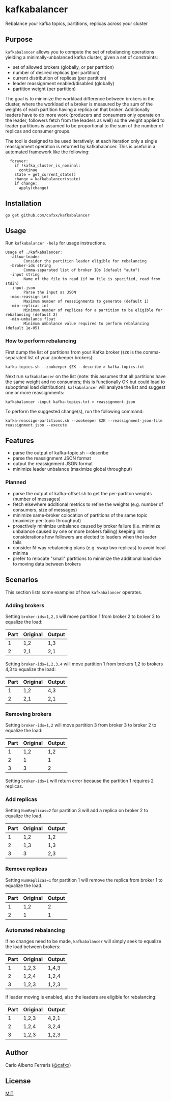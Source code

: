 # kafkabalancer
Rebalance your kafka topics, partitions, replicas across your cluster

## Purpose
`kafkabalancer` allows you to compute the set of rebalancing operations yielding
a minimally-unbalanced kafka cluster, given a set of constraints:

- set of allowed brokers (globally, or per partition)
- number of desired replicas (per partition)
- current distribution of replicas (per partition)
- leader reassignment enabled/disabled (globally)
- partition weight (per partition)

The goal is to minimize the workload difference between brokers in the cluster,
where the workload of a broker is measured by the sum of the weights of each
partition having a replica on that broker. Additionally leaders have to do more
work (producers and consumers only operate on the leader, followers fetch from
the leaders as well) so the weight applied to leader partitions is assumed to be
proportional to the sum of the number of replicas and consumer groups.

The tool is designed to be used iteratively: at each iteration only a single
reassignment operation is returned by kafkabalancer. This is useful in a
automated framework like the following:

```
  forever:
    if !kafka_cluster_is_nominal:
      continue
    state = get_current_state()
    change = kafkabalancer(state)
    if change:
      apply(change)
```    

## Installation
`go get github.com/cafxx/kafkabalancer`

## Usage
Run `kafkabalancer -help` for usage instructions.

```
Usage of ./kafkabalancer:
  -allow-leader
    	Consider the partition leader eligible for rebalancing
  -broker-ids string
    	Comma-separated list of broker IDs (default "auto")
  -input string
    	Name of the file to read (if no file is specified, read from stdin)
  -input-json
    	Parse the input as JSON
  -max-reassign int
    	Maximum number of reassignments to generate (default 1)
  -min-replicas int
    	Minimum number of replicas for a partition to be eligible for rebalancing (default 2)
  -min-umbalance float
    	Minimum umbalance value required to perform rebalancing (default 1e-05)
```

### How to perform rebalancing

First dump the list of partitions from your Kafka broker (`$ZK` is the
comma-separated list of your zookeeper brokers):

```
kafka-topics.sh --zookeeper $ZK --describe > kafka-topics.txt
```

Next run `kafkabalancer` on the list (note: this assumes that all partitions have
the same weight and no consumers; this is functionally OK but could lead to
suboptimal load distribution). `kafkabalancer` will analyze the list and suggest
one or more reassignments:

```
kafkabalancer -input kafka-topics.txt > reassignment.json
```

To perform the suggested change(s), run the following command:

```
kafka-reassign-partitions.sh --zookeeper $ZK --reassignment-json-file reassignment.json --execute
```

## Features
- parse the output of kafka-topic.sh --describe
- parse the reassignment JSON format
- output the reassignment JSON format
- minimize leader unbalance (maximize global throughput)

### Planned
- parse the output of kafka-offset.sh to get the per-partiton weights (number of
  messages)
- fetch elsewhere additional metrics to refine the weights (e.g. number of
  consumers, size of messages)
- minimize same-broker colocation of partitions of the same topic (maximize
  per-topic throughput)
- proactively minimize unbalance caused by broker failure (i.e. minimize
  unbalance caused by one or more brokers failing) keeping into considerations
  how followers are elected to leaders when the leader fails
- consider N-way rebalancing plans (e.g. swap two replicas) to avoid local
  minima
- prefer to relocate "small" partitions to minimize the additional load due to
  moving data between brokers

## Scenarios
This section lists some examples of how `kafkabalancer` operates.

### Adding brokers
Setting `broker-ids=1,2,3` will move partition 1 from broker 2 to broker 3 to
equalize the load:

| Part | Original | Output   |
|------|----------|----------|
| 1    | 1,2      | 1,3      |
| 2    | 2,1      | 2,1      |

Setting `broker-ids=1,2,3,4` will move partition 1 from brokers 1,2 to brokers
4,3 to equalize the load:

| Part | Original | Output   |
|------|----------|----------|
| 1    | 1,2      | 4,3      |
| 2    | 2,1      | 2,1      |

### Removing brokers
Setting `broker-ids=1,2` will move partition 3 from broker 3 to broker 2 to
equalize the load:

| Part | Original | Output   |
|------|----------|----------|
| 1    | 1,2      | 1,2      |
| 2    | 1        | 1        |
| 3    | 3        | 2        |

Setting `broker-ids=1` will return error because the partition 1 requires 2
replicas.

### Add replicas
Setting `NumReplicas=2` for partition 3 will add a replica on broker 2 to
equalize the load.

| Part | Original | Output   |
|------|----------|----------|
| 1    | 1,2      | 1,2      |
| 2    | 1,3      | 1,3      |
| 3    | 3        | 2,3      |

### Remove replicas
Setting `NumReplicas=1` for partition 1 will remove the replica from broker 1 to
equalize the load.

| Part | Original | Output   |
|------|----------|----------|
| 1    | 1,2      | 2        |
| 2    | 1        | 1        |

### Automated rebalancing
If no changes need to be made, `kafkabalancer` will simply seek to equalize the
load between brokers:

| Part | Original | Output   |
|------|----------|----------|
| 1    | 1,2,3    | 1,4,3    |
| 2    | 1,2,4    | 1,2,4    |
| 3    | 1,2,3    | 1,2,3    |

If leader moving is enabled, also the leaders are eligible for rebalancing:

| Part | Original | Output   |
|------|----------|----------|
| 1    | 1,2,3    | 4,2,1    |
| 2    | 1,2,4    | 3,2,4    |
| 3    | 1,2,3    | 1,2,3    |

## Author
Carlo Alberto Ferraris ([@cafxx](https://twitter.com/cafxx))

## License
[MIT](LICENSE)
